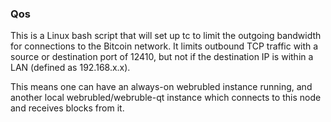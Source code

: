 ### Qos ###

This is a Linux bash script that will set up tc to limit the outgoing bandwidth for connections to the Bitcoin network. It limits outbound TCP traffic with a source or destination port of 12410, but not if the destination IP is within a LAN (defined as 192.168.x.x).

This means one can have an always-on webrubled instance running, and another local webrubled/webruble-qt instance which connects to this node and receives blocks from it.
